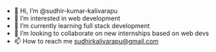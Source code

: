 - 👋 Hi, I’m @sudhir-kumar-kalivarapu
- 👀 I’m interested in web development
- 🌱 I’m currently learning full stack development
- 💞️ I’m looking to collaborate on new internships based on web devs
- 📫 How to reach me sudhirkalivarapu@gmail.com


<!---
sudhir-kumar-kalivarapu/sudhir-kumar-kalivarapu is a ✨ special ✨ repository because its `README.md` (this file) appears on your GitHub profile.
You can click the Preview link to take a look at your changes.
--->
